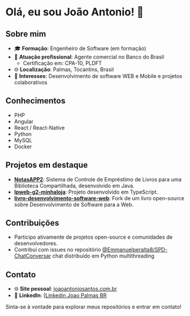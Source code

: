 # Olá, eu sou João Antonio! 👋

## Sobre mim

- 🎓 **Formação**: Engenheiro de Software (em formação)
- 💼 **Atuação profissional**: Agente comercial no Banco do Brasil
   - Certificação em: CPA-10, PLDFT
- 🌐 **Localização**: Palmas, Tocantins, Brasil
- 🌱 **Interesses**: Desenvolvimento de software WEB e Mobile e projetos colaborativos

## Conhecimentos

- PHP
- Angular
- React / React-Native
- Python
- MySQL
- Docker
  
## Projetos em destaque

- [**NotasAPP2**](https://github.com/JoaoPalmasBR/notasAPP2): Sistema de Controle de Empréstimo de Livros para uma Biblioteca Compartilhada, desenvolvido em Java.
- [**lpweb-g2-minhaloja**](https://github.com/JoaoPalmasBR/lpweb-g2-minhaloja): Projeto desenvolvido em TypeScript.
- [**livro-desenvolvimento-software-web**](https://github.com/JoaoPalmasBR/livro-desenvolvimento-software-web): Fork de um livro open-source sobre Desenvolvimento de Software para a Web.

## Contribuições

- Participo ativamente de projetos open-source e comunidades de desenvolvedores.
- Contribuí com issues no repositório [@Emmanuelperalta8/SPD-ChatConversar](https://github.com/Emmanuelperalta8/SPD-ChatConversar) chat distribuido em Python multithreading

## Contato

- 🌐 **Site pessoal**: [joaoantoniosantos.com.br](http://joaoantoniosantos.com.br)
- 💼 **LinkedIn**: [[Linkedin Joao Palmas BR](https://br.linkedin.com/in/joaopalmasbr)

Sinta-se à vontade para explorar meus repositórios e entrar em contato!
